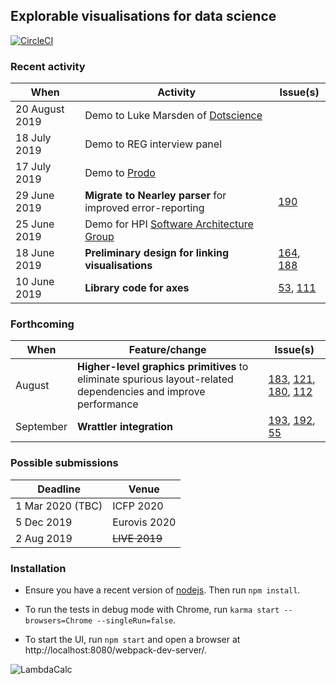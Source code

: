 ## Explorable visualisations for data science

[![CircleCI](https://circleci.com/gh/rolyp/lambdacalc.svg?style=svg&circle-token=c86993fd6b2339b45286ddfc5a4c0c0d2401ffd7)](https://circleci.com/gh/rolyp/lambdacalc)

### Recent activity

| When | Activity | Issue(s) |
| --- | --- | --- |
| 20 August 2019 | Demo to Luke Marsden of [Dotscience](https://dotscience.com/) ||
| 18 July 2019 | Demo to REG interview panel ||
| 17 July 2019 | Demo to [Prodo](https://prodo.ai) ||
| 29 June 2019 | **Migrate to Nearley parser** for improved error-reporting | [190](https://github.com/rolyp/lambdacalc/issues/190) | 
| 25 June 2019 | Demo for HPI [Software Architecture Group](https://www.hpi.uni-potsdam.de/hirschfeld/index.html)||
| 18 June 2019 | **Preliminary design for linking visualisations** | [164](https://github.com/rolyp/lambdacalc/issues/164), [188](https://github.com/rolyp/lambdacalc/issues/188) |
| 10 June 2019 | **Library code for axes** | [53](https://github.com/rolyp/lambdacalc/issues/53), [111](https://github.com/rolyp/lambdacalc/issues/111) |

### Forthcoming

| When | Feature/change | Issue(s) |
| --- | --- | --- |
| August | **Higher-level graphics primitives** to eliminate spurious layout-related dependencies and improve performance | [183](https://github.com/rolyp/lambdacalc/issues/183), [121](https://github.com/rolyp/lambdacalc/issues/121), [180](https://github.com/rolyp/lambdacalc/issues/180), [112](https://github.com/rolyp/lambdacalc/issues/112) |
| September | **Wrattler integration** | [193](https://github.com/rolyp/lambdacalc/issues/193), [192](https://github.com/rolyp/lambdacalc/issues/192), [55](https://github.com/rolyp/lambdacalc/issues/55) |

### Possible submissions

| Deadline    | Venue            |
| --- | --- |
| 1 Mar 2020 (TBC) | ICFP 2020        |
| 5 Dec 2019  | Eurovis 2020     |
| 2 Aug 2019  | <s>LIVE 2019</s> |

### Installation

- Ensure you have a recent version of [nodejs](https://nodejs.org/en/download/current/). Then run `npm install`.

- To run the tests in debug mode with Chrome, run `karma start --browsers=Chrome --singleRun=false`.

- To start the UI, run `npm start` and open a browser at http://localhost:8080/webpack-dev-server/.

![LambdaCalc](http://i.imgur.com/ERSxpE0.png "LambdaCalc")

